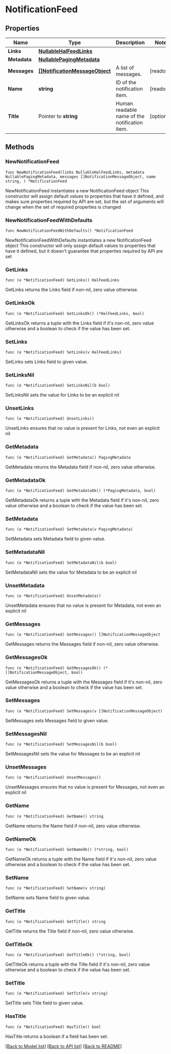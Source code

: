 <!--
Copyright (C) 2020-2022 Arm Limited or its affiliates and Contributors. All rights reserved.
SPDX-License-Identifier: Apache-2.0
-->
# NotificationFeed

## Properties

Name | Type | Description | Notes
------------ | ------------- | ------------- | -------------
**Links** | [**NullableHalFeedLinks**](HalFeedLinks.md) |  | 
**Metadata** | [**NullablePagingMetadata**](PagingMetadata.md) |  | 
**Messages** | [**[]NotificationMessageObject**](NotificationMessageObject.md) | A list of messages. | [readonly] 
**Name** | **string** | ID of the notification item. | [readonly] 
**Title** | Pointer to **string** | Human readable name of the notification item. | [optional] 

## Methods

### NewNotificationFeed

`func NewNotificationFeed(links NullableHalFeedLinks, metadata NullablePagingMetadata, messages []NotificationMessageObject, name string, ) *NotificationFeed`

NewNotificationFeed instantiates a new NotificationFeed object
This constructor will assign default values to properties that have it defined,
and makes sure properties required by API are set, but the set of arguments
will change when the set of required properties is changed

### NewNotificationFeedWithDefaults

`func NewNotificationFeedWithDefaults() *NotificationFeed`

NewNotificationFeedWithDefaults instantiates a new NotificationFeed object
This constructor will only assign default values to properties that have it defined,
but it doesn't guarantee that properties required by API are set

### GetLinks

`func (o *NotificationFeed) GetLinks() HalFeedLinks`

GetLinks returns the Links field if non-nil, zero value otherwise.

### GetLinksOk

`func (o *NotificationFeed) GetLinksOk() (*HalFeedLinks, bool)`

GetLinksOk returns a tuple with the Links field if it's non-nil, zero value otherwise
and a boolean to check if the value has been set.

### SetLinks

`func (o *NotificationFeed) SetLinks(v HalFeedLinks)`

SetLinks sets Links field to given value.


### SetLinksNil

`func (o *NotificationFeed) SetLinksNil(b bool)`

 SetLinksNil sets the value for Links to be an explicit nil

### UnsetLinks
`func (o *NotificationFeed) UnsetLinks()`

UnsetLinks ensures that no value is present for Links, not even an explicit nil
### GetMetadata

`func (o *NotificationFeed) GetMetadata() PagingMetadata`

GetMetadata returns the Metadata field if non-nil, zero value otherwise.

### GetMetadataOk

`func (o *NotificationFeed) GetMetadataOk() (*PagingMetadata, bool)`

GetMetadataOk returns a tuple with the Metadata field if it's non-nil, zero value otherwise
and a boolean to check if the value has been set.

### SetMetadata

`func (o *NotificationFeed) SetMetadata(v PagingMetadata)`

SetMetadata sets Metadata field to given value.


### SetMetadataNil

`func (o *NotificationFeed) SetMetadataNil(b bool)`

 SetMetadataNil sets the value for Metadata to be an explicit nil

### UnsetMetadata
`func (o *NotificationFeed) UnsetMetadata()`

UnsetMetadata ensures that no value is present for Metadata, not even an explicit nil
### GetMessages

`func (o *NotificationFeed) GetMessages() []NotificationMessageObject`

GetMessages returns the Messages field if non-nil, zero value otherwise.

### GetMessagesOk

`func (o *NotificationFeed) GetMessagesOk() (*[]NotificationMessageObject, bool)`

GetMessagesOk returns a tuple with the Messages field if it's non-nil, zero value otherwise
and a boolean to check if the value has been set.

### SetMessages

`func (o *NotificationFeed) SetMessages(v []NotificationMessageObject)`

SetMessages sets Messages field to given value.


### SetMessagesNil

`func (o *NotificationFeed) SetMessagesNil(b bool)`

 SetMessagesNil sets the value for Messages to be an explicit nil

### UnsetMessages
`func (o *NotificationFeed) UnsetMessages()`

UnsetMessages ensures that no value is present for Messages, not even an explicit nil
### GetName

`func (o *NotificationFeed) GetName() string`

GetName returns the Name field if non-nil, zero value otherwise.

### GetNameOk

`func (o *NotificationFeed) GetNameOk() (*string, bool)`

GetNameOk returns a tuple with the Name field if it's non-nil, zero value otherwise
and a boolean to check if the value has been set.

### SetName

`func (o *NotificationFeed) SetName(v string)`

SetName sets Name field to given value.


### GetTitle

`func (o *NotificationFeed) GetTitle() string`

GetTitle returns the Title field if non-nil, zero value otherwise.

### GetTitleOk

`func (o *NotificationFeed) GetTitleOk() (*string, bool)`

GetTitleOk returns a tuple with the Title field if it's non-nil, zero value otherwise
and a boolean to check if the value has been set.

### SetTitle

`func (o *NotificationFeed) SetTitle(v string)`

SetTitle sets Title field to given value.

### HasTitle

`func (o *NotificationFeed) HasTitle() bool`

HasTitle returns a boolean if a field has been set.


[[Back to Model list]](../README.md#documentation-for-models) [[Back to API list]](../README.md#documentation-for-api-endpoints) [[Back to README]](../README.md)


